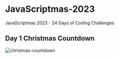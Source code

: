 # JavaScriptmas-2023
JavaScriptmas 2023 - 24 Days of Coding Challenges

## Day 1 Christmas Countdown
![christmas-countdown](https://github.com/mehmettemizkan/JavaScriptmas-2023/assets/56386597/c3e47862-e7aa-4e88-9593-2eafbd3e4a94)
